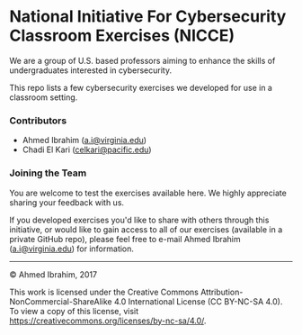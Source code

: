 # National Initiative For Cybersecurity Classroom Exercises (NICCE)

We are a group of U.S. based professors aiming to enhance the skills of undergraduates interested in cybersecurity.

This repo lists a few cybersecurity exercises we developed for use in a classroom setting.

### Contributors
- Ahmed Ibrahim (a.i@virginia.edu)
- Chadi El Kari (celkari@pacific.edu)

### Joining the Team
You are welcome to test the exercises available here. We highly appreciate sharing your feedback with us.

If you developed exercises you'd like to share with others through this initiative, or would like to gain access to all of our exercises (available in a private GitHub repo), please feel free to e-mail Ahmed Ibrahim (a.i@virginia.edu) for information.

---

&copy; Ahmed Ibrahim, 2017

This work is licensed under the Creative Commons Attribution-NonCommercial-ShareAlike 4.0 International License (CC BY-NC-SA 4.0). To view a copy of this license, visit https://creativecommons.org/licenses/by-nc-sa/4.0/.